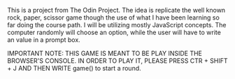 This is a project from The Odin Project.
The idea is replicate the well known rock, paper, scissor game though the use of what I have been learning so far doing the course path. I will be utilizing mostly JavaScript concepts.
The computer randomly will choose an option, while the user will have to write an value in a prompt box.


IMPORTANT NOTE: THIS GAME IS MEANT TO BE PLAY INSIDE THE BROWSER'S CONSOLE. IN ORDER TO PLAY IT, PLEASE PRESS CTR + SHIFT + J AND THEN WRITE game() to start a round. 